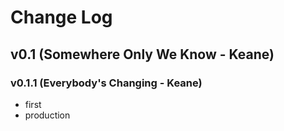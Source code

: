 # Change Log


## v0.1 (Somewhere Only We Know - Keane)

### v0.1.1 (Everybody's Changing - Keane)
- first
- production